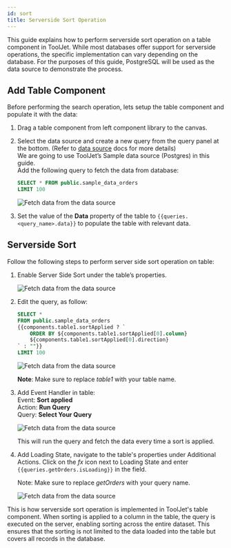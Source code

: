 ```yaml
---
id: sort
title: Serverside Sort Operation
---
```


This guide explains how to perform serverside sort operation on a table component in ToolJet.  While most databases offer support for serverside operations, the specific implementation can vary depending on the database. For the purposes of this guide, PostgreSQL will be used as the data source to demonstrate the process.

<div style={{paddingTop:'24px'}}>

## Add Table Component

Before performing the search operation, lets setup the table component and populate it with the data:

1. Drag a table component from left component library to the canvas.
2. Select the data source and create a new query from the query panel at the bottom. (Refer to [data source](/docs/data-sources/overview) docs for more details) <br/>
    We are going to use ToolJet’s Sample data source (Postgres) in this guide.<br/>
    Add the following query to fetch the data from database:

    ```sql
    SELECT * FROM public.sample_data_orders
    LIMIT 100
    ```

    <img className="screenshot-full" src="/img/widgets/table/serverside-operations/fetch-data-query.png" alt="Fetch data from the data source" />

3. Set the value of the **Data** property of the table to `{{queries.<query_name>.data}}` to populate the table with relevant data.

</div>

<div style={{paddingTop:'24px'}}>

## Serverside Sort

Follow the following steps to perform server side sort operation on table:

1. Enable Server Side Sort under the table’s properties.
    
    <img className="screenshot-full" src="/img/widgets/table/serverside-operations/sort-property.png" alt="Fetch data from the data source" />
    
2. Edit the query, as follow:
    
    ```sql
    SELECT * 
    FROM public.sample_data_orders 
    {{components.table1.sortApplied ? `
        ORDER BY ${components.table1.sortApplied[0].column} 
        ${components.table1.sortApplied[0].direction}
    ` : ""}} 
    LIMIT 100
    ```
    
    <img className="screenshot-full" src="/img/widgets/table/serverside-operations/sort-query.png" alt="Fetch data from the data source" />
    
    **Note**: Make sure to replace *table1* with your table name.
    
3. Add Event Handler in table:<br/>
    Event: **Sort applied**<br/>
    Action: **Run Query**<br/>
    Query: **Select Your Query**
    
    <img className="screenshot-full" src="/img/widgets/table/serverside-operations/sort-eh.png" alt="Fetch data from the data source" />
    
    This will run the query and fetch the data every time a sort is applied.
    
4. Add Loading State, navigate to the table's properties under Additional Actions. Click on the *fx* icon next to Loading State and enter `{{queries.getOrders.isLoading}}` in the field.
    
    Note: Make sure to replace *getOrders* with your query name.
    
    <img className="screenshot-full" src="/img/widgets/table/serverside-operations/sort-loading.png" alt="Fetch data from the data source" />
    

This is how serverside sort operation is implemented in ToolJet's table component. When sorting is applied to a column in the table, the query is executed on the server, enabling sorting across the entire dataset. This ensures that the sorting is not limited to the data loaded into the table but covers all records in the database.

</div>